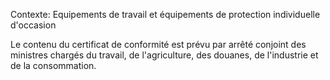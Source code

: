 Contexte: Equipements de travail et équipements de protection individuelle d'occasion

Le contenu du certificat de conformité est prévu par arrêté conjoint des ministres chargés du travail, de l'agriculture, des douanes, de l'industrie et de la consommation.
